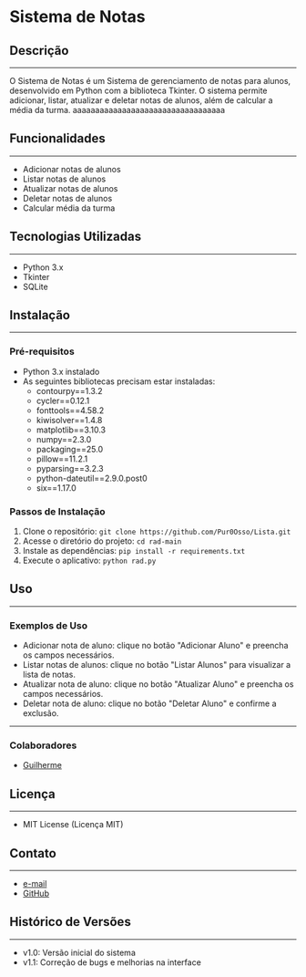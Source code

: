 # Sistema de Notas

## Descrição
---------------

O Sistema de Notas é um Sistema de gerenciamento de notas para alunos, desenvolvido em Python com a biblioteca Tkinter. O sistema permite adicionar, listar, atualizar e deletar notas de alunos, além de calcular a média da turma. aaaaaaaaaaaaaaaaaaaaaaaaaaaaaaaaaa

## Funcionalidades
-----------------

* Adicionar notas de alunos
* Listar notas de alunos
* Atualizar notas de alunos
* Deletar notas de alunos
* Calcular média da turma

## Tecnologias Utilizadas
-------------------------

* Python 3.x
* Tkinter
* SQLite

## Instalação
-------------

### Pré-requisitos

* Python 3.x instalado
* As seguintes bibliotecas precisam estar instaladas:
	+ contourpy==1.3.2
	+ cycler==0.12.1
	+ fonttools==4.58.2
	+ kiwisolver==1.4.8
	+ matplotlib==3.10.3
	+ numpy==2.3.0
	+ packaging==25.0
	+ pillow==11.2.1
	+ pyparsing==3.2.3
	+ python-dateutil==2.9.0.post0
	+ six==1.17.0

### Passos de Instalação

1. Clone o repositório: `git clone https://github.com/Pur0Osso/Lista.git`
2. Acesse o diretório do projeto: `cd rad-main`
3. Instale as dependências: `pip install -r requirements.txt`
4. Execute o aplicativo: `python rad.py`

## Uso
-----

### Exemplos de Uso

* Adicionar nota de aluno: clique no botão "Adicionar Aluno" e preencha os campos necessários.
* Listar notas de alunos: clique no botão "Listar Alunos" para visualizar a lista de notas.
* Atualizar nota de aluno: clique no botão "Atualizar Aluno" e preencha os campos necessários.
* Deletar nota de aluno: clique no botão "Deletar Aluno" e confirme a exclusão.

-------------

### Colaboradores

* [Guilherme](https://github.com/XingKent)

## Licença
-------

* MIT License (Licença MIT)
##

## Contato
-------

* [e-mail](mailto:Kcyzera@gmail.com)
* [GitHub](https://github.com/Pur0Osso)

## Histórico de Versões
----------------------

* v1.0: Versão inicial do sistema
* v1.1: Correção de bugs e melhorias na interface